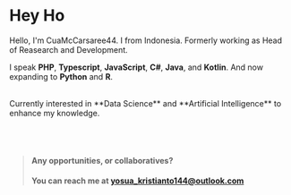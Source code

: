 # Hey Ho

Hello, I'm CuaMcCarsaree44. I from Indonesia. Formerly working as Head of Reasearch and Development.

I speak **PHP**, **Typescript**, **JavaScript**, **C#**, **Java**, and **Kotlin**. And now expanding to **Python** and **R**.

<br />
Currently interested in **Data Science** and **Artificial Intelligence** to enhance my knowledge.

<br /> <br />

> #### Any opportunities, or collaboratives? <br />
> #### You can reach me at <a href="mailto:yosua_kristianto144@outlook.com">yosua_kristianto144@outlook.com</a>  

<!---
CuaMcCarsaree44/CuaMcCarsaree44 is a ✨ special ✨ repository because its `README.md` (this file) appears on your GitHub profile.
You can click the Preview link to take a look at your changes.
--->
